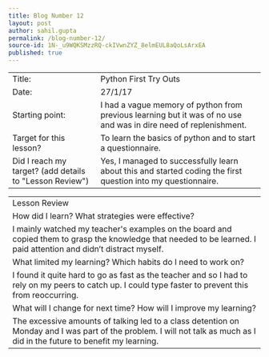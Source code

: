 ```yaml
---
title: Blog Number 12
layout: post
author: sahil.gupta
permalink: /blog-number-12/
source-id: 1N-_u9WQKSMzzRQ-ckIVwnZYZ_8elmEUL8aQoLsArxEA
published: true
---
```

<table>
  <tr>
    <td>Title:</td>
    <td>Python First Try Outs</td>
  </tr>
  <tr>
    <td>Date:</td>
    <td>27/1/17</td>
  </tr>
  <tr>
    <td>Starting point:</td>
    <td>I had a vague memory of python from previous learning but it was of no use and was in dire need of replenishment.</td>
  </tr>
  <tr>
    <td>Target for this lesson?</td>
    <td>To learn the basics of python and to start a questionnaire.</td>
  </tr>
  <tr>
    <td>Did I reach my target? 
(add details to "Lesson Review")</td>
    <td>Yes, I managed to successfully learn about this and started coding the first question into my questionnaire.</td>
  </tr>
</table>


<table>
  <tr>
    <td>Lesson Review</td>
  </tr>
  <tr>
    <td>How did I learn? What strategies were effective? </td>
  </tr>
  <tr>
    <td>I mainly watched my teacher's examples on the board and copied them to grasp the knowledge that needed to be learned. I paid attention and didn’t distract myself.</td>
  </tr>
  <tr>
    <td>What limited my learning? Which habits do I need to work on? </td>
  </tr>
  <tr>
    <td>I found it quite hard to go as fast as the teacher and so I had to rely on my peers to catch up. I could type faster to prevent this from reoccurring.</td>
  </tr>
  <tr>
    <td>What will I change for next time? How will I improve my learning?</td>
  </tr>
  <tr>
    <td>The excessive amounts of talking led to a class detention on Monday and I was part of the problem. I will not talk as much as I did in the future to benefit my learning.</td>
  </tr>
  <script height='320' width='720' src="//repl.it/embed/FXVm/4.js"></script>
</table>


